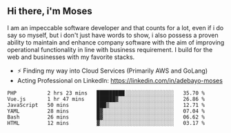 ## Hi there, i'm Moses

I am an impeccable software developer and that counts for a lot, even if i do say so myself, but i don't just have words to show, i also possess a proven ability to maintain and enhance company software with the aim of improving operational functionality in line with business requirement. I build for the web and businesses with my favorite stacks.
- ⚡ Finding my way into Cloud Services (Primarily AWS and GoLang)
- Acting Professional on LinkedIn: https://linkedin.com/in/adebayo-moses

<!--START_SECTION:waka-->

```text
PHP          2 hrs 23 mins   █████████░░░░░░░░░░░░░░░░   35.70 %
Vue.js       1 hr 47 mins    ██████▓░░░░░░░░░░░░░░░░░░   26.86 %
JavaScript   50 mins         ███▒░░░░░░░░░░░░░░░░░░░░░   12.71 %
YAML         28 mins         █▓░░░░░░░░░░░░░░░░░░░░░░░   07.04 %
Bash         26 mins         █▓░░░░░░░░░░░░░░░░░░░░░░░   06.62 %
HTML         12 mins         ▓░░░░░░░░░░░░░░░░░░░░░░░░   03.17 %
```

<!--END_SECTION:waka-->
